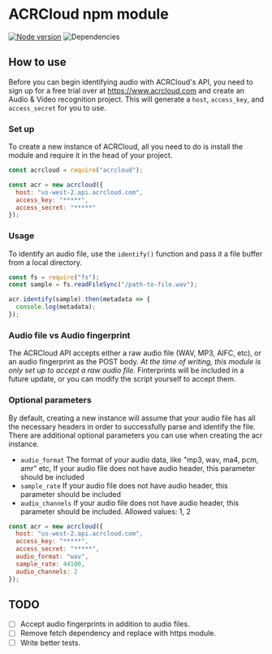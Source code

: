 # ACRCloud npm module

[![Node version](https://badge.fury.io/js/acrcloud.svg?style=flat)](https://www.npmjs.com/package/acrcloud)
![Dependencies](https://david-dm.org/arronhunt/acrcloud-node.svg)

## How to use

Before you can begin identifying audio with ACRCloud's API, you need to sign up for a free trial over at https://www.acrcloud.com and create an Audio & Video recognition project. This will generate a `host`, `access_key`, and `access_secret` for you to use.

### Set up

To create a new instance of ACRCloud, all you need to do is install the module and require it in the head of your project.

```js
const acrcloud = require("acrcloud");

const acr = new acrcloud({
  host: "us-west-2.api.acrcloud.com",
  access_key: "*****",
  access_secret: "*****"
});
```

### Usage

To identify an audio file, use the `identify()` function and pass it a file buffer from a local directory.

```js
const fs = require("fs");
const sample = fs.readFileSync("/path-to-file.wav");

acr.identify(sample).then(metadata => {
  console.log(metadata);
});
```

### Audio file vs Audio fingerprint

The ACRCloud API accepts either a raw audio file (WAV, MP3, AIFC, etc), or an audio fingerprint as the POST body. _At the time of writing, this module is only set up to accept a raw audio file._ Finterprints will be included in a future update, or you can modify the script yourself to accept them.

### Optional parameters

By default, creating a new instance will assume that your audio file has all the necessary headers in order to successfully parse and identify the file. There are additional optional parameters you can use when creating the acr instance.

- `audio_format` The format of your audio data, like "mp3, wav, ma4, pcm, amr" etc, If your audio file does not have audio header, this parameter should be included
- `sample_rate` If your audio file does not have audio header, this parameter should be included
- `audio_channels` If your audio file does not have audio header, this parameter should be included. Allowed values: 1, 2

```js
const acr = new acrcloud({
  host: "us-west-2.api.acrcloud.com",
  access_key: "*****",
  access_secret: "*****",
  audio_format: "wav",
  sample_rate: 44100,
  audio_channels: 2
});
```

## TODO

- ☐ Accept audio fingerprints in addition to audio files.
- ☐ Remove fetch dependency and replace with https module.
- ☐ Write better tests.
